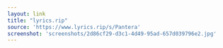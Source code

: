 ```yaml
---
layout: link
title: "lyrics.rip"
source: 'https://www.lyrics.rip/s/Pantera'
screenshot: 'screenshots/2d86cf29-d3c1-4d49-95ad-657d039796e2.jpg'
---
```



